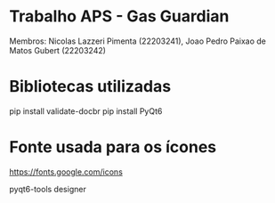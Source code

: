 # Trabalho APS - Gas Guardian
Membros:  Nicolas Lazzeri Pimenta (22203241), Joao Pedro Paixao de Matos Gubert (22203242)

# Bibliotecas utilizadas
pip install validate-docbr
pip install PyQt6

# Fonte usada para os ícones
https://fonts.google.com/icons


pyqt6-tools designer